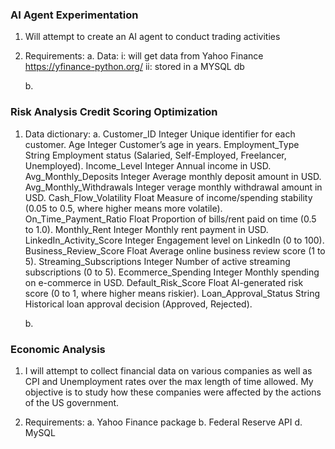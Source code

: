 ### AI Agent Experimentation ###

1. Will attempt to create an AI agent to conduct trading activities

2. Requirements:
    a. Data:
        i: will get data from Yahoo Finance https://yfinance-python.org/
        ii: stored in a MYSQL db
        
    b. 


### Risk Analysis Credit Scoring Optimization ###

1. Data dictionary: 
    a.  Customer_ID	            Integer	    Unique identifier for each customer.
        Age	                    Integer	    Customer’s age in years.
        Employment_Type	        String	    Employment status (Salaried, Self-Employed, Freelancer, Unemployed).
        Income_Level	        Integer	    Annual income in USD.
        Avg_Monthly_Deposits	Integer	    Average monthly deposit amount in USD.
        Avg_Monthly_Withdrawals	Integer	    verage monthly withdrawal amount in USD.
        Cash_Flow_Volatility	Float	    Measure of income/spending stability (0.05 to 0.5, where higher means more volatile).
        On_Time_Payment_Ratio	Float	    Proportion of bills/rent paid on time (0.5 to 1.0).
        Monthly_Rent	        Integer	    Monthly rent payment in USD.
        LinkedIn_Activity_Score	Integer	    Engagement level on LinkedIn (0 to 100).
        Business_Review_Score	Float	    Average online business review score (1 to 5).
        Streaming_Subscriptions	Integer	    Number of active streaming subscriptions (0 to 5).
        Ecommerce_Spending	    Integer	    Monthly spending on e-commerce in USD.
        Default_Risk_Score	    Float	    AI-generated risk score (0 to 1, where higher means riskier).
        Loan_Approval_Status	String	    Historical loan approval decision (Approved, Rejected).

    b. 


### Economic Analysis ###

1. I will attempt to collect financial data on various companies as well as CPI and Unemployment rates over the max length of time allowed. 
   My objective is to study how these companies were affected by the actions of the US government.

2. Requirements:
    a. Yahoo Finance package
    b. Federal Reserve API
    d. MySQL